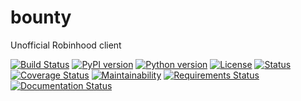 # bounty
Unofficial Robinhood client

[![Build Status](https://travis-ci.org/jlane9/bounty.svg?branch=master)](https://travis-ci.org/jlane9/bounty)
[![PyPI version](https://badge.fury.io/py/bounty.svg)](https://badge.fury.io/py/bounty)
[![Python version](https://img.shields.io/pypi/pyversions/bounty.svg)](https://pypi.python.org/pypi/bounty)
[![License](https://img.shields.io/pypi/l/bounty.svg)](https://pypi.python.org/pypi/bounty)
[![Status](https://img.shields.io/pypi/status/bounty.svg)](https://pypi.python.org/pypi/bounty)
[![Coverage Status](https://coveralls.io/repos/github/jlane9/bounty/badge.svg?branch=master)](https://coveralls.io/github/jlane9/bounty?branch=master)
[![Maintainability](https://api.codeclimate.com/v1/badges/02ed038248176e7b7983/maintainability)](https://codeclimate.com/github/jlane9/bounty/maintainability)
[![Requirements Status](https://requires.io/github/jlane9/bounty/requirements.svg?branch=master)](https://requires.io/github/jlane9/bounty/requirements/?branch=master)
[![Documentation Status](https://readthedocs.org/projects/bounty/badge/?version=latest)](http://bounty.readthedocs.io/en/latest/?badge=latest)

